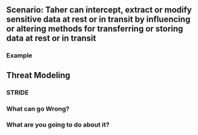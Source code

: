 ## Scenario: Taher can intercept, extract or modify sensitive data at rest or in transit by influencing or altering methods for transferring or storing data at rest or in transit

### Example

## Threat Modeling

### STRIDE

### What can go Wrong?

### What are you going to do about it?